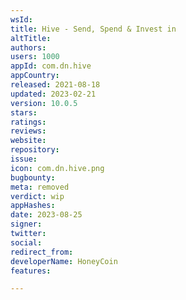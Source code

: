 ```yaml
---
wsId: 
title: Hive - Send, Spend & Invest in
altTitle: 
authors: 
users: 1000
appId: com.dn.hive
appCountry: 
released: 2021-08-18
updated: 2023-02-21
version: 10.0.5
stars: 
ratings: 
reviews: 
website: 
repository: 
issue: 
icon: com.dn.hive.png
bugbounty: 
meta: removed
verdict: wip
appHashes: 
date: 2023-08-25
signer: 
twitter: 
social: 
redirect_from: 
developerName: HoneyCoin
features: 

---
```


